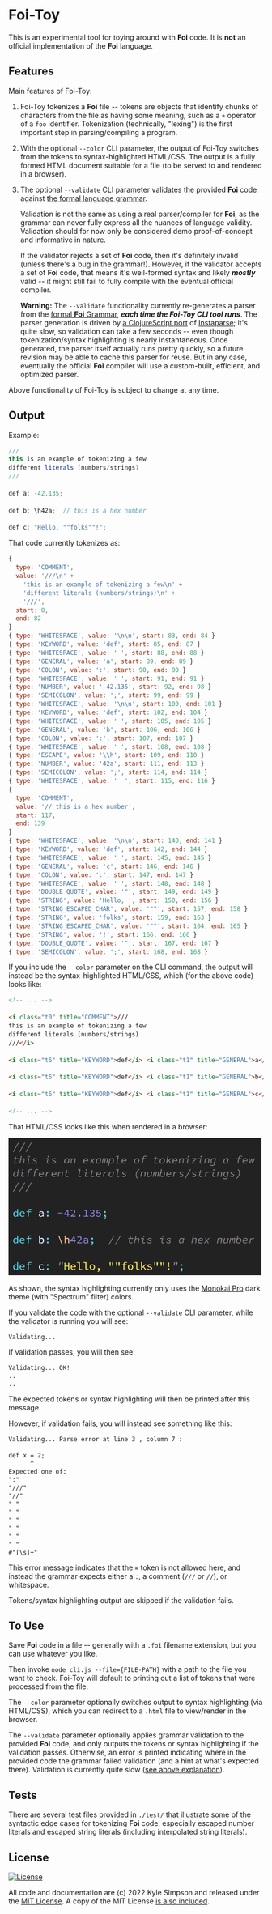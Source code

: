 # Foi-Toy

This is an experimental tool for toying around with **Foi** code. It is **not** an official implementation of the **Foi** language.

## Features

Main features of Foi-Toy:

1. Foi-Toy tokenizes a **Foi** file -- tokens are objects that identify chunks of characters from the file as having some meaning, such as a `+` operator of a `foo` identifier. Tokenization (technically, "lexing") is the first important step in parsing/compiling a program.

2. With the optional `--color` CLI parameter, the output of Foi-Toy switches from the tokens to syntax-highlighted HTML/CSS. The output is a fully formed HTML document suitable for a file (to be served to and rendered in a browser).

3. The optional `--validate` CLI parameter validates the provided **Foi** code against [the formal language grammar](../Grammar.md).

    Validation is not the same as using a real parser/compiler for **Foi**, as the grammar can never fully express all the nuances of language validity. Validation should for now only be considered demo proof-of-concept and informative in nature.

    If the validator rejects a set of **Foi** code, then it's definitely invalid (unless there's a bug in the grammar!). However, if the validator accepts a set of **Foi** code, that means it's well-formed syntax and likely ***mostly*** valid -- it might still fail to fully compile with the eventual official compiler.

    **Warning:** The `--validate` functionality currently re-generates a parser from the [formal **Foi** Grammar](../Grammar.md), ***each time the Foi-Toy CLI tool runs***. The parser generation is driven by [a ClojureScript port](https://github.com/lbradstreet/instaparse-cljs) of [Instaparse](https://github.com/Engelberg/instaparse); it's quite slow, so validation can take a few seconds -- even though tokenization/syntax highlighting is nearly instantaneous. Once generated, the parser itself actually runs pretty quickly, so a future revision may be able to cache this parser for reuse. But in any case, eventually the official **Foi** compiler will use a custom-built, efficient, and optimized parser.

Above functionality of Foi-Toy is subject to change at any time.

## Output

Example:

```java
///
this is an example of tokenizing a few
different literals (numbers/strings)
///

def a: -42.135;

def b: \h42a;  // this is a hex number

def c: "Hello, ""folks""!";
```

That code currently tokenizes as:

```js
{
  type: 'COMMENT',
  value: '///\n' +
    'this is an example of tokenizing a few\n' +
    'different literals (numbers/strings)\n' +
    '///',
  start: 0,
  end: 82
}
{ type: 'WHITESPACE', value: '\n\n', start: 83, end: 84 }
{ type: 'KEYWORD', value: 'def', start: 85, end: 87 }
{ type: 'WHITESPACE', value: ' ', start: 88, end: 88 }
{ type: 'GENERAL', value: 'a', start: 89, end: 89 }
{ type: 'COLON', value: ':', start: 90, end: 90 }
{ type: 'WHITESPACE', value: ' ', start: 91, end: 91 }
{ type: 'NUMBER', value: '-42.135', start: 92, end: 98 }
{ type: 'SEMICOLON', value: ';', start: 99, end: 99 }
{ type: 'WHITESPACE', value: '\n\n', start: 100, end: 101 }
{ type: 'KEYWORD', value: 'def', start: 102, end: 104 }
{ type: 'WHITESPACE', value: ' ', start: 105, end: 105 }
{ type: 'GENERAL', value: 'b', start: 106, end: 106 }
{ type: 'COLON', value: ':', start: 107, end: 107 }
{ type: 'WHITESPACE', value: ' ', start: 108, end: 108 }
{ type: 'ESCAPE', value: '\\h', start: 109, end: 110 }
{ type: 'NUMBER', value: '42a', start: 111, end: 113 }
{ type: 'SEMICOLON', value: ';', start: 114, end: 114 }
{ type: 'WHITESPACE', value: '  ', start: 115, end: 116 }
{
  type: 'COMMENT',
  value: '// this is a hex number',
  start: 117,
  end: 139
}
{ type: 'WHITESPACE', value: '\n\n', start: 140, end: 141 }
{ type: 'KEYWORD', value: 'def', start: 142, end: 144 }
{ type: 'WHITESPACE', value: ' ', start: 145, end: 145 }
{ type: 'GENERAL', value: 'c', start: 146, end: 146 }
{ type: 'COLON', value: ':', start: 147, end: 147 }
{ type: 'WHITESPACE', value: ' ', start: 148, end: 148 }
{ type: 'DOUBLE_QUOTE', value: '"', start: 149, end: 149 }
{ type: 'STRING', value: 'Hello, ', start: 150, end: 156 }
{ type: 'STRING_ESCAPED_CHAR', value: '""', start: 157, end: 158 }
{ type: 'STRING', value: 'folks', start: 159, end: 163 }
{ type: 'STRING_ESCAPED_CHAR', value: '""', start: 164, end: 165 }
{ type: 'STRING', value: '!', start: 166, end: 166 }
{ type: 'DOUBLE_QUOTE', value: '"', start: 167, end: 167 }
{ type: 'SEMICOLON', value: ';', start: 168, end: 168 }
```

If you include the `--color` parameter on the CLI command, the output will instead be the syntax-highlighted HTML/CSS, which (for the above code) looks like:

```html
<!-- ... -->

<i class="t0" title="COMMENT">///
this is an example of tokenizing a few
different literals (numbers/strings)
///</i>

<i class="t6" title="KEYWORD">def</i> <i class="t1" title="GENERAL">a</i><i class="t6" title="COLON">:</i> <i class="t7" title="NUMBER">-42.135</i><i class="t6" title="SEMICOLON">;</i>

<i class="t6" title="KEYWORD">def</i> <i class="t1" title="GENERAL">b</i><i class="t6" title="COLON">:</i> <i class="t3" title="ESCAPE">\h</i><i class="t7" title="NUMBER">42a</i><i class="t6" title="SEMICOLON">;</i>  <i class="t0" title="COMMENT">// this is a hex number</i>

<i class="t6" title="KEYWORD">def</i> <i class="t1" title="GENERAL">c</i><i class="t6" title="COLON">:</i> <i class="t0" title="DOUBLE_QUOTE">"</i><i class="t2" title="STRING">Hello, </i><i class="t2" title="STRING_ESCAPED_CHAR">""</i><i class="t2" title="STRING">folks</i><i class="t2" title="STRING_ESCAPED_CHAR">""</i><i class="t2" title="STRING">!</i><i class="t0" title="DOUBLE_QUOTE">"</i><i class="t6" title="SEMICOLON">;</i>

<!-- ... -->
```

That HTML/CSS looks like this when rendered in a browser:

<p>
<a href="foi-toy-highlighting.png" target="_blank"><img src="foi-toy-highlighting.png" width="500"></a>
</p>

As shown, the syntax highlighting currently only uses the [Monokai Pro](https://monokai.pro/) dark theme (with "Spectrum" filter) colors.

If you validate the code with the optional `--validate` CLI parameter, while the validator is running you will see:

```
Validating...
```

If validation passes, you will then see:

```
Validating... OK!
..
..
```

The expected tokens or syntax highlighting will then be printed after this message.

However, if validation fails, you will instead see something like this:

```
Validating... Parse error at line 3 , column 7 :

def x = 2;
      ^
Expected one of:
":"
"///"
"//"
" "
" "
" "
" "
" "
" "
#"[\s]+"
```

This error message indicates that the `=` token is not allowed here, and instead the grammar expects either a `:`, a comment (`///` or `//`), or whitespace.

Tokens/syntax highlighting output are skipped if the validation fails.

## To Use

Save **Foi** code in a file -- generally with a `.foi` filename extension, but you can use whatever you like.

Then invoke `node cli.js --file={FILE-PATH}` with a path to the file you want to check. Foi-Toy will default to printing out a list of tokens that were processed from the file.

The `--color` parameter optionally switches output to syntax highlighting (via HTML/CSS), which you can redirect to a `.html` file to view/render in the browser.

The `--validate` parameter optionally applies grammar validation to the provided **Foi** code, and only outputs the tokens or syntax highlighting if the validation passes. Otherwise, an error is printed indicating where in the provided code the grammar failed validation (and a hint at what's expected there). Validation is currently quite slow ([see above explanation](#features)).

## Tests

There are several test files provided in `./test/` that illustrate some of the syntactic edge cases for tokenizing **Foi** code, especially escaped number literals and escaped string literals (including interpolated string literals).

## License

[![License](https://img.shields.io/badge/license-MIT-a1356a)](LICENSE.txt)

All code and documentation are (c) 2022 Kyle Simpson and released under the [MIT License](http://getify.mit-license.org/). A copy of the MIT License [is also included](../LICENSE.txt).
